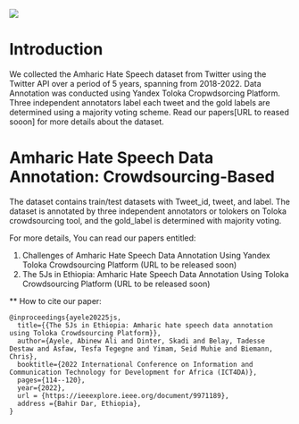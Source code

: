 
 [![](../../logo.png)](https://github.com/uhh-lt/amharicmodels/)
# Introduction
We collected the Amharic Hate Speech dataset from Twitter using the Twitter API over a period of 5 years, spanning from 2018-2022. Data Annotation was conducted using Yandex Toloka Cropwdsorcing Platform. Three independent annotators label each tweet and the gold labels are determined using a majority voting scheme.  Read our papers[URL to reased sooon] for more details about the dataset.

# Amharic Hate Speech Data Annotation: Crowdsourcing-Based

The dataset contains train/test datasets with Tweet_id, tweet, and label. The dataset is annotated by three independent annotators or tolokers on Toloka crowdsourcing tool, and the gold_label is determined with majority voting.



For more details, You can read our papers entitled:
1. Challenges of Amharic Hate Speech Data Annotation Using Yandex Toloka Crowdsourcing Platform (URL to be released soon)
2. The 5Js in Ethiopia: Amharic Hate Speech Data Annotation Using Toloka Crowdsourcing Platform (URL to be released soon)


** How to cite our paper:
```
@inproceedings{ayele20225js,
  title={{The 5Js in Ethiopia: Amharic hate speech data annotation using Toloka Crowdsourcing Platform}},
  author={Ayele, Abinew Ali and Dinter, Skadi and Belay, Tadesse Destaw and Asfaw, Tesfa Tegegne and Yimam, Seid Muhie and Biemann, Chris},
  booktitle={2022 International Conference on Information and Communication Technology for Development for Africa (ICT4DA)},
  pages={114--120},
  year={2022},
  url = {https://ieeexplore.ieee.org/document/9971189},
  address ={Bahir Dar, Ethiopia},
}

```

